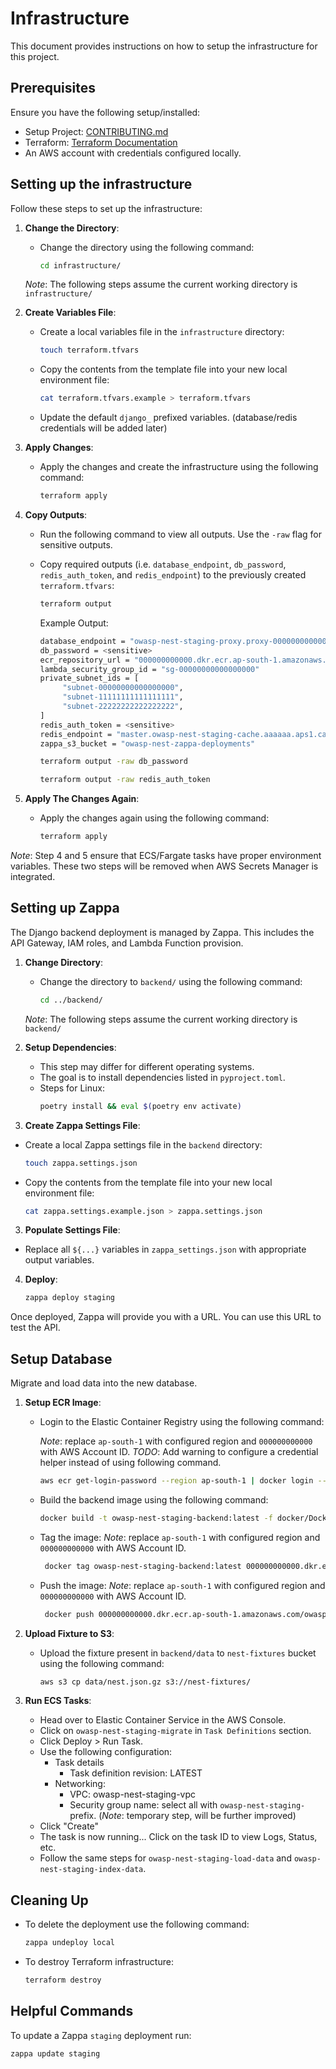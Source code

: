 # Infrastructure


This document provides instructions on how to setup the infrastructure for this project.

## Prerequisites
Ensure you have the following setup/installed:

- Setup Project: [CONTRIBUTING.md](https://github.com/OWASP/Nest/blob/main/CONTRIBUTING.md)
- Terraform: [Terraform Documentation](https://developer.hashicorp.com/terraform/docs)
- An AWS account with credentials configured locally.

## Setting up the infrastructure
Follow these steps to set up the infrastructure:

1. **Change the Directory**:

   - Change the directory using the following command:

     ```bash
     cd infrastructure/
     ```
    *Note*: The following steps assume the current working directory is `infrastructure/`

2. **Create Variables File**:

   - Create a local variables file in the `infrastructure` directory:

     ```bash
     touch terraform.tfvars
     ```

   - Copy the contents from the template file into your new local environment file:

     ```bash
     cat terraform.tfvars.example > terraform.tfvars
     ```
   - Update the default `django_` prefixed variables. (database/redis credentials will be added later)

3. **Apply Changes**:

   - Apply the changes and create the infrastructure using the following command:

     ```bash
     terraform apply
     ```

4. **Copy Outputs**:

   - Run the following command to view all outputs. Use the `-raw` flag for sensitive outputs.
   - Copy required outputs (i.e. `database_endpoint`, `db_password`, `redis_auth_token`, and `redis_endpoint`)
     to the previously created `terraform.tfvars`:

     ```bash
     terraform output
     ```
     Example Output:
     ```bash
     database_endpoint = "owasp-nest-staging-proxy.proxy-000000000000.ap-south-1.rds.amazonaws.com"
     db_password = <sensitive>
     ecr_repository_url = "000000000000.dkr.ecr.ap-south-1.amazonaws.com/owasp-nest-staging-backend"
     lambda_security_group_id = "sg-00000000000000000"
     private_subnet_ids = [
          "subnet-00000000000000000",
          "subnet-11111111111111111",
          "subnet-22222222222222222",
     ]
     redis_auth_token = <sensitive>
     redis_endpoint = "master.owasp-nest-staging-cache.aaaaaa.aps1.cache.amazonaws.com"
     zappa_s3_bucket = "owasp-nest-zappa-deployments"
     ```
     ```bash
     terraform output -raw db_password
     ```
     ```bash
     terraform output -raw redis_auth_token
     ```

5. **Apply The Changes Again**:

   - Apply the changes again using the following command:

     ```bash
     terraform apply
     ```
*Note*: Step 4 and 5 ensure that ECS/Fargate tasks have proper environment variables.
These two steps will be removed when AWS Secrets Manager is integrated.

## Setting up Zappa

The Django backend deployment is managed by Zappa. This includes the API Gateway, IAM roles, and Lambda Function provision.

1. **Change Directory**:

   - Change the directory to `backend/` using the following command:

     ```bash
     cd ../backend/
     ```
    *Note*: The following steps assume the current working directory is `backend/`

2. **Setup Dependencies**:

   - This step may differ for different operating systems.
   - The goal is to install dependencies listed in `pyproject.toml`.
   - Steps for Linux:
     ```bash
     poetry install && eval $(poetry env activate)
     ```

3.  **Create Zappa Settings File**:

   - Create a local Zappa settings file in the `backend` directory:

     ```bash
     touch zappa.settings.json
     ```

   - Copy the contents from the template file into your new local environment file:

     ```bash
     cat zappa.settings.example.json > zappa.settings.json
     ```

3.  **Populate Settings File**:

   - Replace all `${...}` variables in `zappa_settings.json` with appropriate output variables.


4.  **Deploy**:

    ```bash
    zappa deploy staging
    ```

Once deployed, Zappa will provide you with a URL. You can use this URL to test the API.

## Setup Database

Migrate and load data into the new database.

1. **Setup ECR Image**:
   - Login to the Elastic Container Registry using the following command:

     *Note*: replace `ap-south-1` with configured region and `000000000000` with AWS Account ID.
     *TODO*: Add warning to configure a credential helper instead of using following command.

     ```bash
     aws ecr get-login-password --region ap-south-1 | docker login --username AWS --password-stdin 000000000000.dkr.ecr.ap-south-1.amazonaws.com
     ```

   - Build the backend image using the following command:

     ```bash
     docker build -t owasp-nest-staging-backend:latest -f docker/Dockerfile .
     ```

   - Tag the image:
     *Note*: replace `ap-south-1` with configured region and `000000000000` with AWS Account ID.
     ```bash
      docker tag owasp-nest-staging-backend:latest 000000000000.dkr.ecr.ap-south-1.amazonaws.com/owasp-nest-staging-backend:latest
     ```

   - Push the image:
     *Note*: replace `ap-south-1` with configured region and `000000000000` with AWS Account ID.
     ```bash
      docker push 000000000000.dkr.ecr.ap-south-1.amazonaws.com/owasp-nest-staging-backend:latest
     ```

2. **Upload Fixture to S3**:
   - Upload the fixture present in `backend/data` to `nest-fixtures` bucket using the following command:

     ```bash
     aws s3 cp data/nest.json.gz s3://nest-fixtures/
     ```

3. **Run ECS Tasks**:
   - Head over to Elastic Container Service in the AWS Console.
   - Click on `owasp-nest-staging-migrate` in `Task Definitions` section.
   - Click Deploy > Run Task.
   - Use the following configuration:
      - Task details
         - Task definition revision: LATEST
      - Networking:
         - VPC: owasp-nest-staging-vpc
         - Security group name: select all with `owasp-nest-staging-` prefix.
            (*Note*: temporary step, will be further improved)
   - Click "Create"
   - The task is now running... Click on the task ID to view Logs, Status, etc.
   - Follow the same steps for `owasp-nest-staging-load-data` and `owasp-nest-staging-index-data`.

## Cleaning Up

   - To delete the deployment use the following command:

     ```bash
     zappa undeploy local
     ```

   - To destroy Terraform infrastructure:

     ```bash
     terraform destroy
     ```

## Helpful Commands
To update a Zappa `staging` deployment run:
```bash
zappa update staging
```
